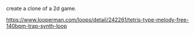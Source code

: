create a clone of a 2d game.

https://www.looperman.com/loops/detail/242261/tetris-type-melody-free-140bpm-trap-synth-loop
